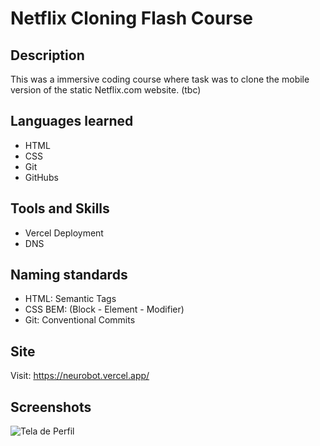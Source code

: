 # Netflix Cloning Flash Course

## Description
This was a immersive coding course where task was to clone the mobile version of the static Netflix.com website. (tbc)

## Languages learned
- HTML
- CSS
- Git
- GitHubs

## Tools and Skills
- Vercel Deployment
- DNS

## Naming standards
- HTML:  Semantic Tags
- CSS BEM: (Block - Element - Modifier)
- Git: Conventional Commits

## Site

Visit: https://neurobot.vercel.app/

## Screenshots
![Tela de Perfil](.screenshots.profile.png)

